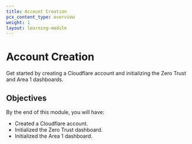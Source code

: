 ```yaml
---
title: Account Creation
pcx_content_type: overview
weight: 1
layout: learning-module
---
```


# Account Creation

Get started by creating a Cloudflare account and initializing the Zero Trust and Area 1 dashboards.

## Objectives

By the end of this module, you will have:

- Created a Cloudflare account.
- Initialized the Zero Trust dashboard.
- Initialized the Area 1 dashboard.